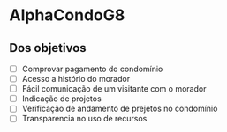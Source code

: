 # AlphaCondoG8

## Dos objetivos
- [ ] Comprovar pagamento do condomínio
- [ ] Acesso a histório do morador
- [ ] Fácil comunicação de um visitante com o morador
- [ ] Indicação de projetos
- [ ] Verificação de andamento de prejetos no condomínio
- [ ] Transparencia no uso de recursos
